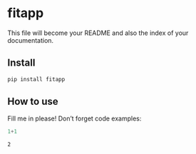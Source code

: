 # fitapp

<!-- WARNING: THIS FILE WAS AUTOGENERATED! DO NOT EDIT! -->

This file will become your README and also the index of your
documentation.

## Install

``` sh
pip install fitapp
```

## How to use

Fill me in please! Don’t forget code examples:

``` python
1+1
```

    2
